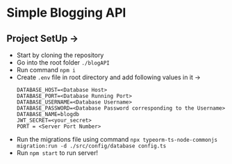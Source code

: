 # Simple Blogging API 

## Project SetUp ->
- Start by cloning the repository
- Go into the root folder `./blogAPI`
- Run command `npm i`
- Create `.env` file in root directory and add following values in it ->
    ```
    DATABASE_HOST=<Database Host>
    DATABASE_PORT=<Database Running Port>
    DATABASE_USERNAME=<Database Username>
    DATABASE_PASSWORD=<Database Password corresponding to the Username>
    DATABASE_NAME=blogdb
    JWT_SECRET=<your_secret>
    PORT = <Server Port Number>
    ``` 
- Run the migrations file using command `npx typeorm-ts-node-commonjs migration:run -d ./src/config/database config.ts`
- Run `npm start` to run server!
